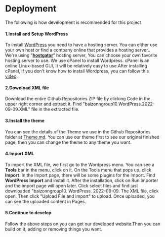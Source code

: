 # Deployment

The following is how development is recommended for this project

#### 1.Install and Setup WordPress

To install [WordPress](https://wordpress.org/download/) you need to have a hosting server. You can either use your own host or find a company online that provides a hosting server.. We're using "**[hostgator](https://www.hostgator.com/)**" hosting server, You can choose your own favorite hosting server to use.
We use cPanel to install Wordpress. cPanel is an online Linux-based GUI, It will be relatively easy to use.After installing cPanel, if you don't know how to install Wordpress, you can follow this [video](https://www.youtube.com/watch?v=LIhNlzLgF78).

#### 2.Download XML file
Download the entire Github Repositories ZIP file by clicking Code in the upper right corner and extract it. Find "baizonngroup10.WordPress.2022-09-09.XML" file in the extracted file.

#### 3.Install the theme
You can see the details of the Theme we use in the Github Repositories folder at [Theme.md](https://github.com/cp3402-students/cp3402-2022-1-site-group10-sp52/blob/main/Theme.md). You can use our theme first to see our original finished page, then you can change the theme to any theme you want.

#### 4.Import XML
To import the XML file, we first go to the Wordpress menu. You can see a **Tools** bar in the menu, click on it. On the Tools menu that pops up, click **Import**. In the Import page, there will be some plugins for the Import. Find **WordPress Import** and install it. After the installation, click on Run Importer and the import page will open later. Click select files and find just downloaded "baizonngroup10. WordPress. 2022-09-09. The XML file, click open. Then click "Upload File and Import" to upload. Once uploaded, you can see the uploaded content in Pages.

#### 5.Continue to develop
Follow the above steps on you can get our developed website.Then you can build on it, adding or removing things you want.
